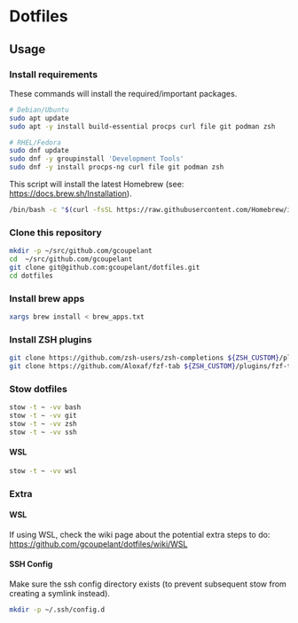# Dotfiles

## Usage

### Install requirements

These commands will install the required/important packages.
```bash
# Debian/Ubuntu
sudo apt update
sudo apt -y install build-essential procps curl file git podman zsh

# RHEL/Fedora
sudo dnf update
sudo dnf -y groupinstall 'Development Tools'
sudo dnf -y install procps-ng curl file git podman zsh
```

This script will install the latest Homebrew (see: https://docs.brew.sh/Installation).
```bash
/bin/bash -c "$(curl -fsSL https://raw.githubusercontent.com/Homebrew/install/HEAD/install.sh)"
```

### Clone this repository

```bash
mkdir -p ~/src/github.com/gcoupelant
cd  ~/src/github.com/gcoupelant
git clone git@github.com:gcoupelant/dotfiles.git
cd dotfiles
```

### Install brew apps

```bash
xargs brew install < brew_apps.txt
```

### Install ZSH plugins

```bash
git clone https://github.com/zsh-users/zsh-completions ${ZSH_CUSTOM}/plugins/zsh-completions
git clone https://github.com/Aloxaf/fzf-tab ${ZSH_CUSTOM}/plugins/fzf-tab
```

### Stow dotfiles

```bash
stow -t ~ -vv bash
stow -t ~ -vv git
stow -t ~ -vv zsh
stow -t ~ -vv ssh
```

#### WSL

```bash
stow -t ~ -vv wsl
```

### Extra

#### WSL
If using WSL, check the wiki page about the potential extra steps to do: https://github.com/gcoupelant/dotfiles/wiki/WSL

#### SSH Config
Make sure the ssh config directory exists (to prevent subsequent stow from creating a symlink instead).
```bash
mkdir -p ~/.ssh/config.d
```
